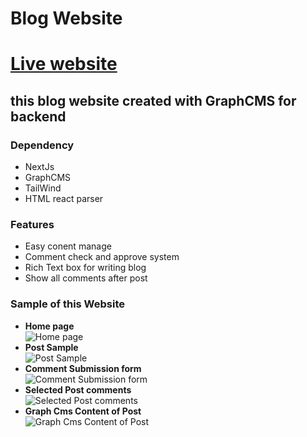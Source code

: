 # Blog Website

# [Live website](https://nextjs-blog-arfat-beep.vercel.app/)

## this blog website created with GraphCMS for backend

### Dependency

- NextJs
- GraphCMS
- TailWind
- HTML react parser

### Features

- Easy conent manage
- Comment check and approve system
- Rich Text box for writing blog
- Show all comments after post

### Sample of this Website

- <strong>Home page</strong> <br />
  ![Home page](https://i.ibb.co/T8vx61H/home-page.jpg)
- <strong>Post Sample</strong> <br />
  ![Post Sample](https://i.ibb.co/Sw4pD83/post-sample.jpg)
- <strong>Comment Submission form </strong><br />
  ![Comment Submission form](https://i.ibb.co/MhjTjkV/commentbox.jpg)
- <strong>Selected Post comments </strong><br />
  ![Selected Post comments](https://i.ibb.co/6FTKCWL/comments.jpg)
- <strong>Graph Cms Content of Post</strong> <br />
  ![Graph Cms Content of Post](https://i.ibb.co/PQB30H3/graphcms-posts.jpg)

